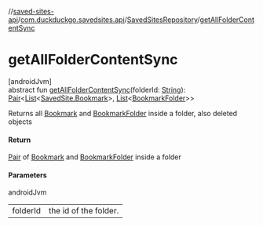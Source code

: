 //[saved-sites-api](../../../index.md)/[com.duckduckgo.savedsites.api](../index.md)/[SavedSitesRepository](index.md)/[getAllFolderContentSync](get-all-folder-content-sync.md)

# getAllFolderContentSync

[androidJvm]\
abstract fun [getAllFolderContentSync](get-all-folder-content-sync.md)(folderId: [String](https://kotlinlang.org/api/latest/jvm/stdlib/kotlin/-string/index.html)): [Pair](https://kotlinlang.org/api/latest/jvm/stdlib/kotlin/-pair/index.html)&lt;[List](https://kotlinlang.org/api/latest/jvm/stdlib/kotlin.collections/-list/index.html)&lt;[SavedSite.Bookmark](../../com.duckduckgo.savedsites.api.models/-saved-site/-bookmark/index.md)&gt;, [List](https://kotlinlang.org/api/latest/jvm/stdlib/kotlin.collections/-list/index.html)&lt;[BookmarkFolder](../../com.duckduckgo.savedsites.api.models/-bookmark-folder/index.md)&gt;&gt;

Returns all [Bookmark](../../com.duckduckgo.savedsites.api.models/-saved-site/-bookmark/index.md) and [BookmarkFolder](../../com.duckduckgo.savedsites.api.models/-bookmark-folder/index.md) inside a folder, also deleted objects

#### Return

[Pair](https://kotlinlang.org/api/latest/jvm/stdlib/kotlin/-pair/index.html) of [Bookmark](../../com.duckduckgo.savedsites.api.models/-saved-site/-bookmark/index.md) and [BookmarkFolder](../../com.duckduckgo.savedsites.api.models/-bookmark-folder/index.md) inside a folder

#### Parameters

androidJvm

| | |
|---|---|
| folderId | the id of the folder. |
